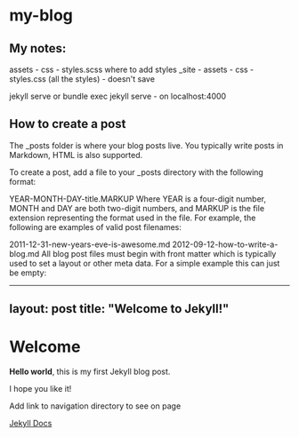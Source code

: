 # my-blog

## My notes:
assets - css - styles.scss where to add styles
_site - assets - css - styles.css (all the styles) - doesn't save 

jekyll serve or bundle exec jekyll serve - on localhost:4000

## How to create a post
The _posts folder is where your blog posts live. You typically write posts in Markdown, HTML is also supported.

To create a post, add a file to your _posts directory with the following format:

YEAR-MONTH-DAY-title.MARKUP
Where YEAR is a four-digit number, MONTH and DAY are both two-digit numbers, and MARKUP is the file extension representing the format used in the file. For example, the following are examples of valid post filenames:

2011-12-31-new-years-eve-is-awesome.md
2012-09-12-how-to-write-a-blog.md
All blog post files must begin with front matter which is typically used to set a layout or other meta data. For a simple example this can just be empty:

---
layout: post
title:  "Welcome to Jekyll!"
---

# Welcome

**Hello world**, this is my first Jekyll blog post.

I hope you like it!

Add link to navigation directory to see on page

[Jekyll Docs](https://jekyllrb.com/docs/usage/)